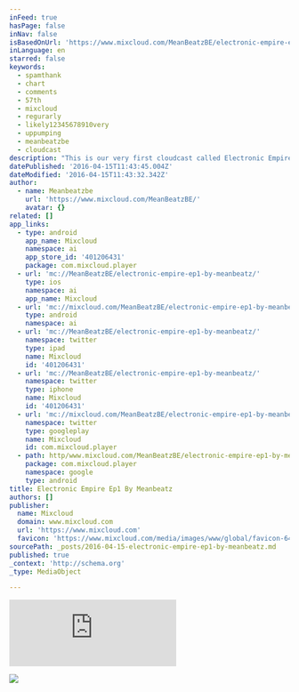 ```yaml
---
inFeed: true
hasPage: false
inNav: false
isBasedOnUrl: 'https://www.mixcloud.com/MeanBeatzBE/electronic-empire-ep1-by-meanbeatz/'
inLanguage: en
starred: false
keywords:
  - spamthank
  - chart
  - comments
  - 57th
  - mixcloud
  - regurarly
  - likely12345678910very
  - uppumping
  - meanbeatzbe
  - cloudcast
description: "This is our very first cloudcast called Electronic Empire. We'll bring you some of the greatest tunes non stop in an energetic uppumping mix. Please enjoy and do not forget to subscribe to our twitter or facebook account, so you can check regurarly for the latest MeanBeatz news."
datePublished: '2016-04-15T11:43:45.004Z'
dateModified: '2016-04-15T11:43:32.342Z'
author:
  - name: Meanbeatzbe
    url: 'https://www.mixcloud.com/MeanBeatzBE/'
    avatar: {}
related: []
app_links:
  - type: android
    app_name: Mixcloud
    namespace: ai
    app_store_id: '401206431'
    package: com.mixcloud.player
  - url: 'mc://MeanBeatzBE/electronic-empire-ep1-by-meanbeatz/'
    type: ios
    namespace: ai
    app_name: Mixcloud
  - url: 'mc://mixcloud.com/MeanBeatzBE/electronic-empire-ep1-by-meanbeatz/'
    type: android
    namespace: ai
  - url: 'mc://MeanBeatzBE/electronic-empire-ep1-by-meanbeatz/'
    namespace: twitter
    type: ipad
    name: Mixcloud
    id: '401206431'
  - url: 'mc://MeanBeatzBE/electronic-empire-ep1-by-meanbeatz/'
    namespace: twitter
    type: iphone
    name: Mixcloud
    id: '401206431'
  - url: 'mc://mixcloud.com/MeanBeatzBE/electronic-empire-ep1-by-meanbeatz/'
    namespace: twitter
    type: googleplay
    name: Mixcloud
    id: com.mixcloud.player
  - path: http/www.mixcloud.com/MeanBeatzBE/electronic-empire-ep1-by-meanbeatz/
    package: com.mixcloud.player
    namespace: google
    type: android
title: Electronic Empire Ep1 By Meanbeatz
authors: []
publisher:
  name: Mixcloud
  domain: www.mixcloud.com
  url: 'https://www.mixcloud.com'
  favicon: 'https://www.mixcloud.com/media/images/www/global/favicon-64.png'
sourcePath: _posts/2016-04-15-electronic-empire-ep1-by-meanbeatz.md
published: true
_context: 'http://schema.org'
_type: MediaObject

---
```

<iframe src="https://cdn.embedly.com/widgets/media.html?src=https%3A%2F%2Fwww.mixcloud.com%2Fwidget%2Fiframe%2F%3Ffeed%3Dhttps%253A%252F%252Fwww.mixcloud.com%252FMeanBeatzBE%252Felectronic-empire-ep1-by-meanbeatz%252F%26hide_cover%3D1&amp;url=https%3A%2F%2Fwww.mixcloud.com%2FMeanBeatzBE%2Felectronic-empire-ep1-by-meanbeatz%2F&amp;image=https%3A%2F%2Fthumb.mixcloud.com%2Funsafe%2F600x600%2Fextaudio%2F5%2F1%2F8%2F4%2Fe724-bb88-4b2f-b62c-9581caf685b8.jpg%3Foverlay%3Dplay-button&amp;key=b7d04c9b404c499eba89ee7072e1c4f7&amp;type=text%2Fhtml&amp;schema=mixcloud" width="None" height="120" scrolling="no" frameborder="0" allowfullscreen="allowfullscreen" style=""></iframe>

![](https://the-grid-user-content.s3-us-west-2.amazonaws.com/0cb4fb27-bcb2-4279-85ea-8b97c67f53a3.jpg)